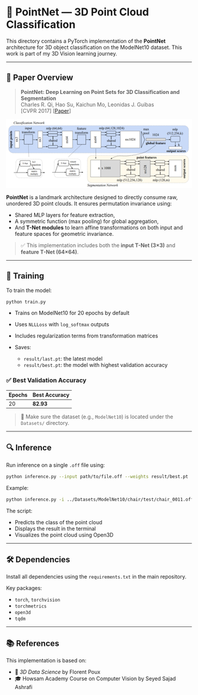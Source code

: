 # 🔷 PointNet — 3D Point Cloud Classification

This directory contains a PyTorch implementation of the **PointNet** architecture for 3D object classification on the ModelNet10 dataset. This work is part of my 3D Vision learning journey.

---

## 📘 Paper Overview

> **PointNet: Deep Learning on Point Sets for 3D Classification and Segmentation**  
> Charles R. Qi, Hao Su, Kaichun Mo, Leonidas J. Guibas  
> [CVPR 2017] [[Paper](https://arxiv.org/abs/1612.00593)]

![Architecture of PointNet](../Images/pointnet.png)

**PointNet** is a landmark architecture designed to directly consume raw, unordered 3D point clouds. It ensures permutation invariance using:
- Shared MLP layers for feature extraction,
- A symmetric function (max pooling) for global aggregation,
- And **T-Net modules** to learn affine transformations on both input and feature spaces for geometric invariance.

> ✅ This implementation includes both the **input T-Net (3×3)** and **feature T-Net (64×64)**.

---

## 🚀 Training

To train the model:

```bash
python train.py
```

* Trains on ModelNet10 for 20 epochs by default
* Uses `NLLLoss` with `log_softmax` outputs
* Includes regularization terms from transformation matrices
* Saves:

  * `result/last.pt`: the latest model
  * `result/best.pt`: the model with highest validation accuracy

### ✅ Best Validation Accuracy

| Epochs | Best Accuracy |
| ------ | ------------- |
| 20     | **82.93**    |

> 📂 Make sure the dataset (e.g., `ModelNet10`) is located under the `Datasets/` directory.

---

## 🔍 Inference

Run inference on a single `.off` file using:

```bash
python inference.py --input path/to/file.off --weights result/best.pt
```

Example:

```bash
python inference.py -i ../Datasets/ModelNet10/chair/test/chair_0011.off
```

The script:

* Predicts the class of the point cloud
* Displays the result in the terminal
* Visualizes the point cloud using Open3D

---

## 🛠️ Dependencies

Install all dependencies using the `requirements.txt` in the main repository.

Key packages:

* `torch`, `torchvision`
* `torchmetrics`
* `open3d`
* `tqdm`

---

## 📚 References

This implementation is based on:

* 📘 *3D Data Science* by Florent Poux
* 🎓 Howsam Academy Course on Computer Vision by Seyed Sajad Ashrafi
